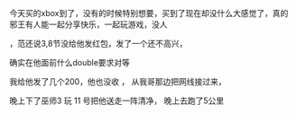 今天买的xbox到了，没有的时候特别想要，买到了现在却没什么大感觉了，真的邪王有人能一起分享快乐，一起玩游戏，没人

，范还说3,8节没给他发红包，发了一个还不高兴，

确实在他面前什么double要求对等

我给他发了几个200，他也没收 ，
从我哥那边把网线接过来，

晚上下了巫师3 玩
11 号把他送走一阵清净， 晚上去跑了5公里
